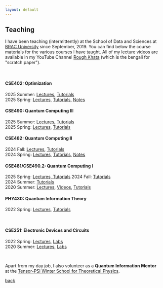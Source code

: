 ```yaml
---
layout: default
---
```


## Teaching

I have been teaching (intermittently) at the School of Data and Sciences at [BRAC University](https://www.bracu.ac.bd/) since September, 2019. You can find below the course materials for the various courses I have taught. All of my lecture videos are available in my YouTube Channel [Rough Khata](https://www.youtube.com/@raf-khata) (which is the bengali for "scratch paper"). 

<br>

#### CSE402: Optimization
2025 Summer: [Lectures](https://youtube.com/playlist?list=PLvj5w6iNZqViz_oFZ4sBwTt9NFF1KIXkY&si=i5snjWkEKT8i-ZGL), [Tutorials](https://youtube.com/playlist?list=PLvj5w6iNZqVgzcXqjwGQu8SKL0_3GQneY&si=ilPgSSvn136wX6oC)\
2025 Spring: [Lectures](https://youtube.com/playlist?list=PLvj5w6iNZqViiKlYFzcMcZaCkileScWhV&si=scyrnGLeMdM1spT6), [Tutorials](https://youtube.com/playlist?list=PLvj5w6iNZqVjAKWex0kYDGc-TPEjCZAEH&si=ouIunPPIliX7taq2), [Notes](https://www.overleaf.com/read/ytwcnzrnqdhw#dbca5f)
#### CSE490: Quantum Computing III
2025 Summer: [Lectures](https://youtube.com/playlist?list=PLvj5w6iNZqVhewCDNmeFX3D0fxpZrmbvI&si=Y9as09fWKCQzjLfv), [Tutorials](https://youtube.com/playlist?list=PLvj5w6iNZqVjQz4qHaLEWXhzkRp-_Zwx1&si=5tVljSfNC4PnTbCU)\
2025 Spring: [Lectures](https://youtube.com/playlist?list=PLvj5w6iNZqVg8cIDjmf3c2MK8sMZ5nSlG&si=3kSyt0wGVprRSd16), [Tutorials](https://youtube.com/playlist?list=PLvj5w6iNZqVi2JA2PUmtt6ol_xV2xtK2-&si=h9om5HyJhaqnCCA4)
#### CSE482: Quantum Computing II
2024 Fall: [Lectures](https://youtube.com/playlist?list=PLvj5w6iNZqVgbqsYbL_tsBJnFaTFYB9T3&si=kD-zuhsnR1xkfjjG), [Tutorials](https://youtube.com/playlist?list=PLvj5w6iNZqViFgfpgN8oh9T4ia80_MZz5&si=3nd72fnGAv1VtCZk)\
2024 Spring: [Lectures](https://youtube.com/playlist?list=PLvj5w6iNZqViEPZo0PaHqOK_spCeHKfGT&si=8Rt2N6TXlppnJrz3), [Tutorials](https://youtube.com/playlist?list=PLvj5w6iNZqVhsPZnkK0bjl-0jFnoOqNOT&si=hYdKyiK2taefL-HB), [Notes](https://www.overleaf.com/read/dtxxdftjsfqt#837308)
#### CSE481/CSE490.2: Quantum Computing I
2025 Spring: [Lectures, Tutorials](https://youtube.com/playlist?list=PL-lCYwFS3hp2wAh68fFTTnFKaoKBWEux3&si=ECITfVXGKP6BdcHh)
2024 Fall: [Tutorials](https://youtube.com/playlist?list=PLvj5w6iNZqViTbxXwvjvkkY5Sf55eNT28&si=b3cWQK-cebyzZkpm)\
2024 Summer: [Tutorials](https://youtube.com/playlist?list=PLvj5w6iNZqVjr40Xmk-JxrTc8eb4rFlhz&si=2IcmmY5cVnr8wur1)\
2020 Summer: [Lectures](https://youtube.com/playlist?list=PLvj5w6iNZqVjI42wggGqWM3qUqibQcbgn&si=RiyooGTnwY2IojXv), [Videos](https://youtube.com/playlist?list=PLvj5w6iNZqVh1xEngYv-YRrV00O89HVrb&si=-PETH2xR8QmGPRZr), [Tutorials](https://youtube.com/playlist?list=PLvj5w6iNZqVhABt-6D1R6njy9k2kVHz8-&si=baaqFvOy3ursywUF) 
#### PHY430: Quantum Information Theory
2022 Spring: [Lectures](https://youtube.com/playlist?list=PLvj5w6iNZqVgt_bqYyfAbZb0uD4SxtZoD&si=OqiusS9CyYScQV1k), [Tutorials](https://youtube.com/playlist?list=PLvj5w6iNZqVhCqlGPUrflBo7nDufNCMAd&si=QNzoDbqmZCL9WJu6)

<br>

#### CSE251: Electronic Devices and Circuits
2022 Spring: [Lectures](https://youtube.com/playlist?list=PLvj5w6iNZqVgmrLWcUvi1GLRPLSK_Pd3X&si=l5Jassuf7FtGBqi8), [Labs](https://youtube.com/playlist?list=PLvj5w6iNZqVg0KSjAqQyiL--B3NXorHNk&si=51CHzHZ_H597Ac57)\
2020 Summer: [Lectures](https://youtube.com/playlist?list=PLvj5w6iNZqVhrJA2k83Fes8DCvEqbaL0M&si=ll1z_U5Vwnx8rzjM), [Labs](https://youtube.com/playlist?list=PLvj5w6iNZqVhDq-MFptvpy_Ct99iDx5m1&si=iQhdg4ysei89aWGC)


<br> 


Apart from my day job, I also volunteer as a **Quantum Information Mentor** at the [Tensor-PSI Winter School for Theoretical Physics](https://tensorcollege.org/tensor-psi-undergraduate-winter-school-for-theoretical-physics/). 

[back](./)

